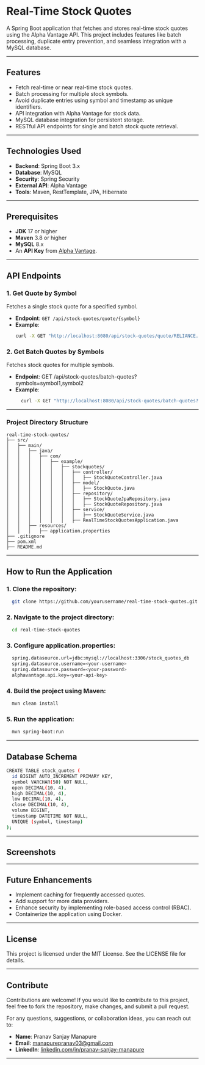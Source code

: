 # Real-Time Stock Quotes

A Spring Boot application that fetches and stores real-time stock quotes using the Alpha Vantage API. This project includes features like batch processing, duplicate entry prevention, and seamless integration with a MySQL database.

---

## Features

- Fetch real-time or near real-time stock quotes.
- Batch processing for multiple stock symbols.
- Avoid duplicate entries using symbol and timestamp as unique identifiers.
- API integration with Alpha Vantage for stock data.
- MySQL database integration for persistent storage.
- RESTful API endpoints for single and batch stock quote retrieval.

---

## Technologies Used

- **Backend**: Spring Boot 3.x
- **Database**: MySQL
- **Security**: Spring Security
- **External API**: Alpha Vantage
- **Tools**: Maven, RestTemplate, JPA, Hibernate

---

## Prerequisites

- **JDK** 17 or higher
- **Maven** 3.8 or higher
- **MySQL** 8.x
- An **API Key** from [Alpha Vantage](https://www.alphavantage.co/).

---

## API Endpoints

### 1. Get Quote by Symbol
Fetches a single stock quote for a specified symbol.

- **Endpoint**: `GET /api/stock-quotes/quote/{symbol}`
- **Example**: 
  ```bash
  curl -X GET "http://localhost:8080/api/stock-quotes/quote/RELIANCE.BSE"

### 2. Get Batch Quotes by Symbols
Fetches stock quotes for multiple symbols.

- **Endpoin**t: GET /api/stock-quotes/batch-quotes?symbols=symbol1,symbol2
- **Example**:
  ```bash
    curl -X GET "http://localhost:8080/api/stock-quotes/batch-quotes?symbols=RELIANCE.BSE,TCS.BSE"

---

### Project Directory Structure
```plaintext
real-time-stock-quotes/
├── src/
│   ├── main/
│   │   ├── java/
│   │   │   ├── com/
│   │   │   │   ├── example/
│   │   │   │   │   ├── stockquotes/
│   │   │   │   │   │   ├── controller/
│   │   │   │   │   │   │   ├── StockQuoteController.java
│   │   │   │   │   │   ├── model/
│   │   │   │   │   │   │   ├── StockQuote.java
│   │   │   │   │   │   ├── repository/
│   │   │   │   │   │   │   ├── StockQuoteJpaRepository.java
│   │   │   │   │   │   │   ├── StockQuoteRepository.java
│   │   │   │   │   │   ├── service/
│   │   │   │   │   │   │   ├── StockQuoteService.java
│   │   │   │   │   │   ├── RealTimeStockQuotesApplication.java
│   │   ├── resources/
│   │   │   ├── application.properties
├── .gitignore
├── pom.xml
├── README.md

```

---

## How to Run the Application
### 1. Clone the repository:
  ```bash
    git clone https://github.com/yourusername/real-time-stock-quotes.git
  ```
### 2. Navigate to the project directory:
  ```bash
    cd real-time-stock-quotes
  ```
### 3. Configure application.properties:
  ```bash
    spring.datasource.url=jdbc:mysql://localhost:3306/stock_quotes_db
    spring.datasource.username=<your-username>
    spring.datasource.password=<your-password>
    alphavantage.api.key=<your-api-key>
  ```
### 4. Build the project using Maven:
  ```bash
    mvn clean install
  ```
### 5. Run the application:
  ```bash
    mvn spring-boot:run
  ```

---

## Database Schema

  ```bash
  CREATE TABLE stock_quotes (
    id BIGINT AUTO_INCREMENT PRIMARY KEY,
    symbol VARCHAR(50) NOT NULL,
    open DECIMAL(10, 4),
    high DECIMAL(10, 4),
    low DECIMAL(10, 4),
    close DECIMAL(10, 4),
    volume BIGINT,
    timestamp DATETIME NOT NULL,
    UNIQUE (symbol, timestamp)
  );
  ```

---

## Screenshots



---

## Future Enhancements
  - Implement caching for frequently accessed quotes.
  - Add support for more data providers.
  - Enhance security by implementing role-based access control (RBAC).
  - Containerize the application using Docker.


---

## License
  This project is licensed under the MIT License. See the LICENSE file for details.


---


## Contribute

Contributions are welcome! If you would like to contribute to this project, feel free to fork the repository, make changes, and submit a pull request.

For any questions, suggestions, or collaboration ideas, you can reach out to:

- **Name**: Pranav Sanjay Manapure  
- **Email**: [manapurepranav03@gmail.com](mailto:manapurepranav03@gmail.com)  
- **LinkedIn**: [linkedin.com/in/pranav-sanjay-manapure](https://www.linkedin.com/in/pranav-sanjay-manapure)

---


  
